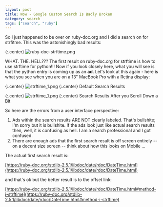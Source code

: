 ```yaml
---
layout: post
title: Wow - Google Custom Search Is Badly Broken
category: search
tags: ["search", "ruby"]
---
```

So I just happened to be over on ruby-doc.org and I did a search on for strfitme.  This was the astonishingly bad results:

{:.center}
![ruby-doc-strftime.png](/blog/assets/ruby-doc-strftime.png)

WHAT. THE. HELL??? The first result on ruby-doc.org for strftime is how to use strftime for python!!!  Now if you look closely here, what you will see is that the python entry is coming up as an **ad**.  Let's look at this again - here is what you see when you are on a 13" MacBook Pro with a Retina display:

{:.center}
![strftime_1.png](/blog/assets/strftime_1.png)
{:.center}
Default Search Results

{:.center}
![strftime_1.png](/blog/assets/strftime_1.png)
{:.center}
Search Results After you Scroll Down a Bit

So here are the errors from a user interface perspective:

1.  Ads within the search results ARE NOT clearly labeled.  That's bullshite; I'm sorry but it is bullshite.  If the ads look just like actual search results then, well, it is confusing as hell.  I am a search professional and I got confused.
2. There are enough ads that the first search result is off screen entirely -- on a decent size screen -- think about how this looks on Mobile ...

The actual first search result is:

[https://ruby-doc.org/stdlib-2.5.1/libdoc/date/rdoc/DateTime.html](https://ruby-doc.org/stdlib-2.5.1/libdoc/date/rdoc/DateTime.html)

and that's ok but the better result is to the offset link:

[https://ruby-doc.org/stdlib-2.5.1/libdoc/date/rdoc/DateTime.html#method-i-strftime](https://ruby-doc.org/stdlib-2.5.1/libdoc/date/rdoc/DateTime.html#method-i-strftime)
